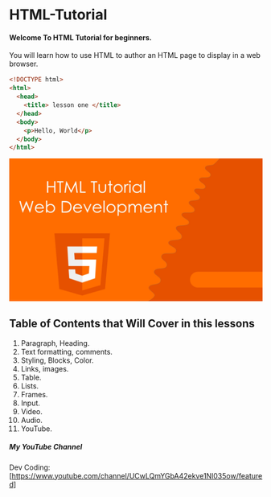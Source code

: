 # HTML-Tutorial

#### Welcome To HTML Tutorial for beginners.

You will learn how to use HTML to author an HTML page to display in a web browser.


```HTML
<!DOCTYPE html>
<html>
  <head>
    <title> lesson one </title>
  </head>
  <body>
    <p>Hello, World</p>
  </body>
</html>
```

![HTML lesson one Paragraph][HTML]

[HTML]: https://github.com/AbdifatahMuse/HTML-Tutorial/blob/master/HTML%20Cover.jpg "HTML lesson one Paragraph"

Table of Contents that Will Cover in this lessons
------

1. Paragraph, Heading.
2. Text formatting, comments.
3. Styling, Blocks, Color.
4. Links, images.
5. Table.
6. Lists.
7. Frames.
8. Input.
9. Video.
10. Audio.
11. YouTube.



##### My YouTube Channel
Dev Coding: [https://www.youtube.com/channel/UCwLQmYGbA42ekve1Nl035ow/featured]

<a href="https://youtu.be/nbOkQBpixb8" target="_blank"></a>
